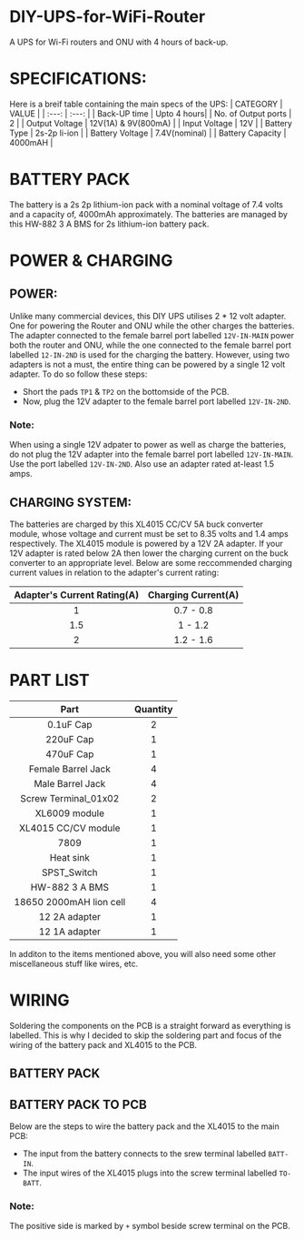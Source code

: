# DIY-UPS-for-WiFi-Router
A UPS for Wi-Fi routers and ONU with 4 hours of back-up.

# SPECIFICATIONS:
Here is a breif table containing the main specs of the UPS:
| CATEGORY | VALUE |
| :---: | :---: | 
| Back-UP time | Upto 4 hours|
| No. of Output ports | 2 |
| Output Voltage | 12V(1A) & 9V(800mA) |
| Input Voltage | 12V |
| Battery Type | 2s-2p li-ion |
| Battery Voltage | 7.4V(nominal) |
| Battery Capacity | 4000mAH |

# BATTERY PACK
The battery is a 2s 2p lithium-ion pack with a nominal voltage of 7.4 volts and a capacity of, 4000mAh approximately.
The batteries are managed by this HW-882 3 A BMS for 2s lithium-ion battery pack.

# POWER & CHARGING

## POWER:
Unlike many commercial devices, this DIY UPS utilises 2 * 12 volt adapter. One for powering the Router and ONU while the other charges the batteries.
The adapter connected to the female barrel port labelled ```12V-IN-MAIN``` power both the router and ONU, while the one connected to the female barrel port labelled ```12-IN-2ND``` is used for the charging the battery.
However, using two adapters is not a must, the entire thing can be powered by a single 12 volt adapter. To do so follow these steps:
- Short the pads ```TP1``` & ```TP2``` on the bottomside of the PCB.
- Now, plug the 12V adapter to the female barrel port labelled ```12V-IN-2ND```.

### Note:
 When using a single 12V adpater to power as well as charge the batteries, do not plug the 12V adapter into the female barrel port labelled ```12V-IN-MAIN```. Use the port labelled ```12V-IN-2ND```. Also use an adapter rated at-least 1.5 amps.
 
## CHARGING SYSTEM:
The batteries are charged by this XL4015 CC/CV 5A buck converter module, whose voltage and current must be set to 8.35 volts and 1.4 amps respectively.
The XL4015 module is powered by a 12V 2A adapter. If your 12V adapter is rated below 2A then lower the charging current on the buck converter to an appropriate level. Below are some reccommended charging current values in relation to the adapter's current rating:

| Adapter's Current Rating(A) | Charging Current(A) |
| :---: | :---: |
| 1 | 0.7 - 0.8 |
| 1.5 | 1 - 1.2 |
| 2 | 1.2 - 1.6 |

# PART LIST

| Part | Quantity |
| :---: | :---: |
| 0.1uF Cap | 2 |
| 220uF Cap | 1 |
| 470uF Cap | 1 |
| Female Barrel Jack | 4 |
| Male Barrel Jack | 4 |
| Screw Terminal_01x02 | 2 |
| XL6009 module | 1 |
| XL4015 CC/CV module | 1 |
| 7809 | 1 |
| Heat sink | 1 |
| SPST_Switch | 1 |
| HW-882 3 A BMS | 1 |
| 18650 2000mAH lion cell | 4 |
| 12 2A adapter | 1 |
| 12 1A adapter | 1 |

In additon to the items mentioned above, you will also need some other miscellaneous stuff like wires, etc.

# WIRING
Soldering the components on the PCB is a straight forward as everything is labelled. This is why I decided to skip the soldering part and focus of the wiring of the battery pack and XL4015 to the PCB.
## BATTERY PACK

## BATTERY PACK TO PCB
Below are the steps to wire the battery pack and the XL4015 to the main PCB:
- The input from the battery connects to the srew terminal labelled ```BATT-IN```. 
- The input wires of the XL4015 plugs into the screw terminal labelled ```TO-BATT```. 
### Note:
The positive side is marked by  ```+``` symbol beside screw terminal on the PCB.
